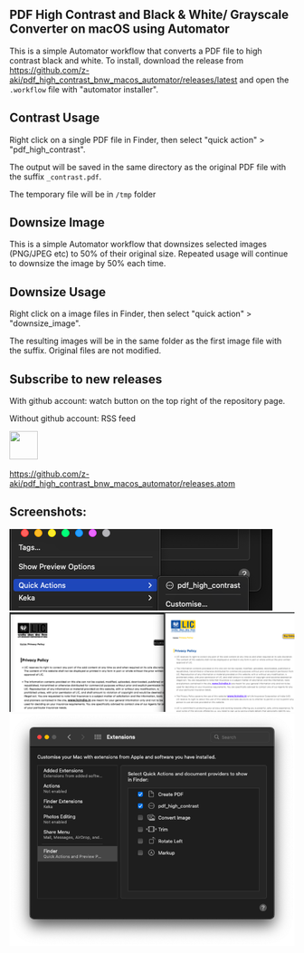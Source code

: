 ## PDF High Contrast and Black & White/ Grayscale Converter on macOS using Automator

This is a simple Automator workflow that converts a PDF file to high contrast black and white. To install, download the release from https://github.com/z-aki/pdf_high_contrast_bnw_macos_automator/releases/latest and open the `.workflow` file with "automator installer".

## Contrast Usage

Right click on a single PDF file in Finder, then select "quick action" > "pdf_high_contrast".

The output will be saved in the same directory as the original PDF file with the suffix `_contrast.pdf`.

The temporary file will be in `/tmp` folder

## Downsize Image
This is a simple Automator workflow that downsizes selected images (PNG/JPEG etc) to 50% of their original size. Repeated usage will continue to downsize the image by 50% each time.

## Downsize Usage

Right click on a image files in Finder, then select "quick action" > "downsize_image".

The resulting images will be in the same folder as the first image file with the suffix. Original files are not modified.

## Subscribe to new releases

With github account: watch button on the top right of the repository page.

Without github account: RSS feed

<img src="https://raw.githubusercontent.com/FortAwesome/Font-Awesome/refs/heads/6.x/svgs/solid/square-rss.svg" width="50" height="50">

https://github.com/z-aki/pdf_high_contrast_bnw_macos_automator/releases.atom

## Screenshots:

![Right Click PDF](img_right_click_pdf.png)
![Comparison](img_compare.png)
![System Preferences](img_sys_pref.png)
